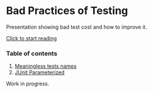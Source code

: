Bad Practices of Testing
========================

Presentation showing bad test cost and how to improve it.

[Click to start reading](https://github.com/Jarcionek/Bad-Practices-of-Testing/blob/master/src/java/presentation/_01_meaningless_tests_names/description.md)

### Table of contents

1. [Meaningless tests names](https://github.com/Jarcionek/Bad-Practices-of-Testing/blob/master/src/java/presentation/_01_meaningless_tests_names/description.md)
2. [JUnit Parameterized](https://github.com/Jarcionek/Bad-Practices-of-Testing/blob/master/src/java/presentation/_02_using_junit_parameterized/description.md)


Work in progress.
